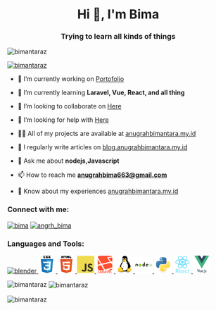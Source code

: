 <h1 align="center">Hi 👋, I'm Bima</h1>
<h3 align="center">Trying to learn all kinds of things</h3>

<p align="left"> <img src="https://komarev.com/ghpvc/?username=bimantaraz&label=Profile%20views&color=0e75b6&style=flat" alt="bimantaraz" /> </p>

<p align="left"> <a href="https://github.com/ryo-ma/github-profile-trophy"><img src="https://github-profile-trophy.vercel.app/?username=bimantaraz" alt="bimantaraz" /></a> </p>

- 🔭 I’m currently working on [Portofolio](https://github.com/bimantaraz)

- 🌱 I’m currently learning **Laravel, Vue, React, and all thing**

- 👯 I’m looking to collaborate on [Here](https://github.com/bimantaraz)

- 🤝 I’m looking for help with [Here](https://github.com/bimantaraz)

- 👨‍💻 All of my projects are available at [anugrahbimantara.my.id](anugrahbimantara.my.id)

- 📝 I regularly write articles on [blog.anugrahbimantara.my.id](blog.anugrahbimantara.my.id)

- 💬 Ask me about **nodejs,Javascript**

- 📫 How to reach me **anugrahbima663@gmail.com**

- 📄 Know about my experiences [anugrahbimantara.my.id](anugrahbimantara.my.id)

<h3 align="left">Connect with me:</h3>
<p align="left">
<a href="https://dev.to/bima" target="blank"><img align="center" src="https://raw.githubusercontent.com/rahuldkjain/github-profile-readme-generator/master/src/images/icons/Social/devto.svg" alt="bima" height="30" width="40" /></a>
<a href="https://instagram.com/angrh_bima" target="blank"><img align="center" src="https://raw.githubusercontent.com/rahuldkjain/github-profile-readme-generator/master/src/images/icons/Social/instagram.svg" alt="angrh_bima" height="30" width="40" /></a>
</p>

<h3 align="left">Languages and Tools:</h3>
<p align="left"> <a href="https://www.blender.org/" target="_blank" rel="noreferrer"> <img src="https://download.blender.org/branding/community/blender_community_badge_white.svg" alt="blender" width="40" height="40"/> </a> <a href="https://www.w3schools.com/css/" target="_blank" rel="noreferrer"> <img src="https://raw.githubusercontent.com/devicons/devicon/master/icons/css3/css3-original-wordmark.svg" alt="css3" width="40" height="40"/> </a> <a href="https://www.w3.org/html/" target="_blank" rel="noreferrer"> <img src="https://raw.githubusercontent.com/devicons/devicon/master/icons/html5/html5-original-wordmark.svg" alt="html5" width="40" height="40"/> </a> <a href="https://developer.mozilla.org/en-US/docs/Web/JavaScript" target="_blank" rel="noreferrer"> <img src="https://raw.githubusercontent.com/devicons/devicon/master/icons/javascript/javascript-original.svg" alt="javascript" width="40" height="40"/> </a> <a href="https://laravel.com/" target="_blank" rel="noreferrer"> <img src="https://raw.githubusercontent.com/devicons/devicon/master/icons/laravel/laravel-plain-wordmark.svg" alt="laravel" width="40" height="40"/> </a> <a href="https://www.linux.org/" target="_blank" rel="noreferrer"> <img src="https://raw.githubusercontent.com/devicons/devicon/master/icons/linux/linux-original.svg" alt="linux" width="40" height="40"/> </a> <a href="https://nodejs.org" target="_blank" rel="noreferrer"> <img src="https://raw.githubusercontent.com/devicons/devicon/master/icons/nodejs/nodejs-original-wordmark.svg" alt="nodejs" width="40" height="40"/> </a> <a href="https://www.python.org" target="_blank" rel="noreferrer"> <img src="https://raw.githubusercontent.com/devicons/devicon/master/icons/python/python-original.svg" alt="python" width="40" height="40"/> </a> <a href="https://reactjs.org/" target="_blank" rel="noreferrer"> <img src="https://raw.githubusercontent.com/devicons/devicon/master/icons/react/react-original-wordmark.svg" alt="react" width="40" height="40"/> </a> <a href="https://vuejs.org/" target="_blank" rel="noreferrer"> <img src="https://raw.githubusercontent.com/devicons/devicon/master/icons/vuejs/vuejs-original-wordmark.svg" alt="vuejs" width="40" height="40"/> </a> </p>

<p><img align="left" src="https://github-readme-stats.vercel.app/api/top-langs?username=bimantaraz&show_icons=true&locale=en&layout=compact" alt="bimantaraz" /></p>

<p>&nbsp;<img align="center" src="https://github-readme-stats.vercel.app/api?username=bimantaraz&show_icons=true&locale=en" alt="bimantaraz" /></p>

<p><img align="center" src="https://github-readme-streak-stats.herokuapp.com/?user=bimantaraz&" alt="bimantaraz" /></p>

